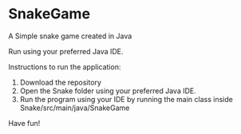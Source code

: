# SnakeGame
A Simple snake game created in Java

Run using your preferred Java IDE.

Instructions to run the application:

1. Download the repository
2. Open the Snake folder using your preferred Java IDE.
3. Run the program using your IDE by running the main class inside Snake/src/main/java/SnakeGame

Have fun!
